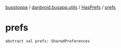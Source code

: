 [busstoppa](../../index.md) / [danbroid.busapp.utils](../index.md) / [HasPrefs](index.md) / [prefs](./prefs.md)

# prefs

`abstract val prefs: SharedPreferences`